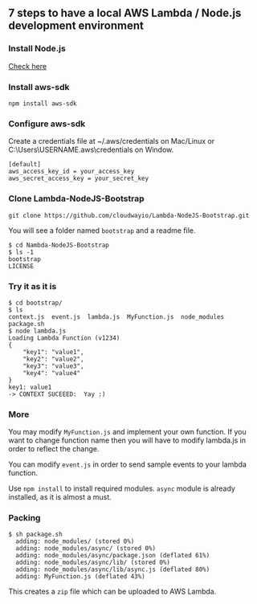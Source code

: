 ## 7 steps to have a local AWS Lambda / Node.js development environment

### Install Node.js 

[Check here](https://nodejs.org/en/)

### Install aws-sdk

    npm install aws-sdk

### Configure aws-sdk

Create a credentials file at ~/.aws/credentials on Mac/Linux or C:\Users\USERNAME\.aws\credentials on Window.

    [default]
    aws_access_key_id = your_access_key
    aws_secret_access_key = your_secret_key

### Clone Lambda-NodeJS-Bootstrap

    git clone https://github.com/cloudwayio/Lambda-NodeJS-Bootstrap.git

You will see a folder named ```bootstrap```  and a readme file.
    
    $ cd Nambda-NodeJS-Bootstrap
    $ ls -1
    bootstrap
    LICENSE

### Try it as it is

    $ cd bootstrap/
    $ ls
    context.js  event.js  lambda.js  MyFunction.js  node_modules  package.sh
    $ node lambda.js 
    Loading Lambda Function (v1234)
    {
        "key1": "value1",
        "key2": "value2",
        "key3": "value3",
        "key4": "value4"
    }
    key1: value1
    -> CONTEXT SUCEEED:  Yay :)

### More

You may modify ```MyFunction.js``` and implement your own function. If you want to change function name then you will have to modify lambda.js in order to reflect the change.

You can modify ```event.js``` in order to send sample events to your lambda function.

Use ```npm install``` to install required modules. ```async``` module is already installed, as it is almost a must.

### Packing

    $ sh package.sh 
      adding: node_modules/ (stored 0%)
      adding: node_modules/async/ (stored 0%)
      adding: node_modules/async/package.json (deflated 61%)
      adding: node_modules/async/lib/ (stored 0%)
      adding: node_modules/async/lib/async.js (deflated 80%)
      adding: MyFunction.js (deflated 43%)

This creates a ```zip``` file which can be uploaded to AWS Lambda.

